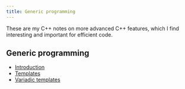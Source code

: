 ```yaml
---
title: Generic programming
---
```


These are my C++ notes on more advanced C++ features, which I find
interesting and important for efficient code.

## Generic programming

* [Introduction](generic)
* [Templates](templates)
* [Variadic templates](variadic)
